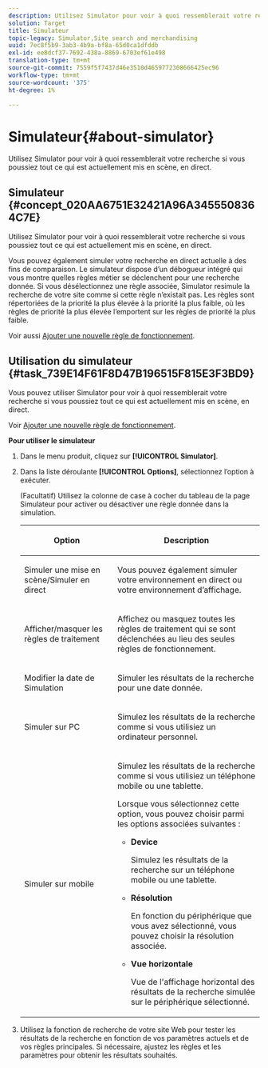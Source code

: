 ```yaml
---
description: Utilisez Simulator pour voir à quoi ressemblerait votre recherche si vous poussiez tout ce qui est actuellement mis en scène, en direct.
solution: Target
title: Simulateur
topic-legacy: Simulator,Site search and merchandising
uuid: 7ec8f5b9-3ab3-4b9a-bf8a-65d0ca1dfddb
exl-id: ee8dcf37-7692-438a-8869-6703ef61e498
translation-type: tm+mt
source-git-commit: 7559f5f7437d46e3510d4659772308666425ec96
workflow-type: tm+mt
source-wordcount: '375'
ht-degree: 1%

---
```


# Simulateur{#about-simulator}

Utilisez Simulator pour voir à quoi ressemblerait votre recherche si vous poussiez tout ce qui est actuellement mis en scène, en direct.

## Simulateur {#concept_020AA6751E32421A96A3455508364C7E}

Utilisez Simulator pour voir à quoi ressemblerait votre recherche si vous poussiez tout ce qui est actuellement mis en scène, en direct.

Vous pouvez également simuler votre recherche en direct actuelle à des fins de comparaison. Le simulateur dispose d’un débogueur intégré qui vous montre quelles règles métier se déclenchent pour une recherche donnée. Si vous désélectionnez une règle associée, Simulator resimule la recherche de votre site comme si cette règle n’existait pas. Les règles sont répertoriées de la priorité la plus élevée à la priorité la plus faible, où les règles de priorité la plus élevée l’emportent sur les règles de priorité la plus faible.

Voir aussi [Ajouter une nouvelle règle de fonctionnement](c-about-rules-menu/c-about-business-rules.md#task_BD3B31ED48BB4B1B8F1DCD3BFA2528E7).

## Utilisation du simulateur {#task_739E14F61F8D47B196515F815E3F3BD9}

Vous pouvez utiliser Simulator pour voir à quoi ressemblerait votre recherche si vous poussiez tout ce qui est actuellement mis en scène, en direct.

Voir [Ajouter une nouvelle règle de fonctionnement](c-about-rules-menu/c-about-business-rules.md#task_BD3B31ED48BB4B1B8F1DCD3BFA2528E7).

**Pour utiliser le simulateur**

1. Dans le menu produit, cliquez sur **[!UICONTROL Simulator]**.
1. Dans la liste déroulante **[!UICONTROL Options]**, sélectionnez l’option à exécuter.

   <!-- 
   
   r_simulator_page_options.xml
   
   -->

   (Facultatif) Utilisez la colonne de case à cocher du tableau de la page Simulateur pour activer ou désactiver une règle donnée dans la simulation.

   <table> 
    <thead> 
      <tr> 
      <th colname="col1" class="entry"> <p>Option </p> </th> 
      <th colname="col2" class="entry"> <p>Description </p> </th> 
      </tr> 
    </thead>
    <tbody> 
      <tr> 
      <td colname="col1"> <p><span class="uicontrol">Simuler une mise en scène/Simuler en direct</span> </p> </td> 
      <td colname="col2"> <p>Vous pouvez également simuler votre environnement en direct ou votre environnement d’affichage. </p> </td> 
      </tr> 
      <tr> 
      <td colname="col1"> <p><span class="uicontrol">Afficher/masquer les règles de traitement</span> </p> </td> 
      <td colname="col2"> <p>Affichez ou masquez toutes les règles de traitement qui se sont déclenchées au lieu des seules règles de fonctionnement. </p> </td> 
      </tr> 
      <tr> 
      <td colname="col1"> <p><span class="uicontrol">Modifier la date de Simulation</span> </p> </td> 
      <td colname="col2"> <p>Simuler les résultats de la recherche pour une date donnée. </p> </td> 
      </tr> 
      <tr> 
      <td colname="col1"> <p><span class="uicontrol">Simuler sur PC</span> </p> </td> 
      <td colname="col2"> <p>Simulez les résultats de la recherche comme si vous utilisiez un ordinateur personnel. </p> </td> 
      </tr> 
      <tr> 
      <td colname="col1"> <p><span class="uicontrol">Simuler sur mobile</span> </p> </td> 
      <td colname="col2"> <p>Simulez les résultats de la recherche comme si vous utilisiez un téléphone mobile ou une tablette. </p> <p>Lorsque vous sélectionnez cette option, vous pouvez choisir parmi les options associées suivantes : </p> 
        <ul id="ul_2A9901418212486A8EE67A78CB99CBE4"> 
        <li id="li_B210E954DF0D44C397718112C72C2103"> <b><span class="uicontrol">Device </span></b> <p>Simulez les résultats de la recherche sur un téléphone mobile ou une tablette. </p> </li> 
        <li id="li_90B64EAA0B57446A90CE22172E703594"> <b><span class="uicontrol">Résolution</span></b> <p>En fonction du périphérique que vous avez sélectionné, vous pouvez choisir la résolution associée. </p> </li> 
        <li id="li_042AF9FA3FA846EDB48F7296DB361515"> <b><span class="uicontrol">Vue horizontale</span></b> <p>Vue de l'affichage horizontal des résultats de la recherche simulée sur le périphérique sélectionné. </p> </li> 
        </ul> </td> 
      </tr> 
    </tbody> 
    </table>

1. Utilisez la fonction de recherche de votre site Web pour tester les résultats de la recherche en fonction de vos paramètres actuels et de vos règles principales. Si nécessaire, ajustez les règles et les paramètres pour obtenir les résultats souhaités.
